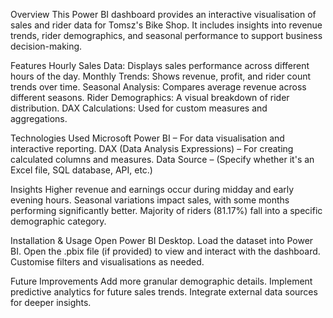 Overview
This Power BI dashboard provides an interactive visualisation of sales and rider data for Tomsz's Bike Shop. It includes insights into revenue trends, rider demographics, and seasonal performance to support business decision-making.

Features
Hourly Sales Data: Displays sales performance across different hours of the day.
Monthly Trends: Shows revenue, profit, and rider count trends over time.
Seasonal Analysis: Compares average revenue across different seasons.
Rider Demographics: A visual breakdown of rider distribution.
DAX Calculations: Used for custom measures and aggregations.

 Technologies Used
Microsoft Power BI – For data visualisation and interactive reporting.
DAX (Data Analysis Expressions) – For creating calculated columns and measures.
Data Source – (Specify whether it's an Excel file, SQL database, API, etc.)

Insights
Higher revenue and earnings occur during midday and early evening hours.
Seasonal variations impact sales, with some months performing significantly better.
Majority of riders (81.17%) fall into a specific demographic category.

Installation & Usage
Open Power BI Desktop.
Load the dataset into Power BI.
Open the .pbix file (if provided) to view and interact with the dashboard.
Customise filters and visualisations as needed.

Future Improvements
Add more granular demographic details.
Implement predictive analytics for future sales trends.
Integrate external data sources for deeper insights.
